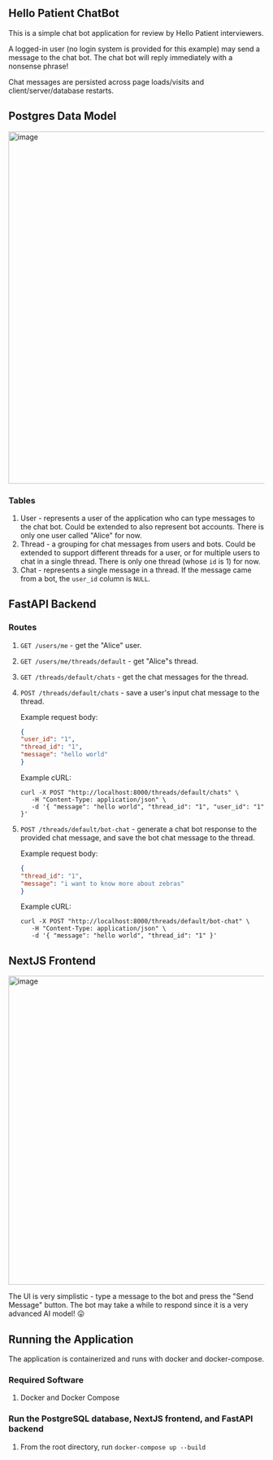## Hello Patient ChatBot

This is a simple chat bot application for review by Hello Patient interviewers.

A logged-in user (no login system is provided for this example) may send a message to the chat bot. The chat bot will reply immediately with a nonsense phrase!

Chat messages are persisted across page loads/visits and client/server/database restarts.

## Postgres Data Model
<img width="692" alt="image" src="https://github.com/user-attachments/assets/c8f7da1b-3184-46f6-8411-354e11caea54">

### Tables

1. User - represents a user of the application who can type messages to the chat bot. Could be extended to also represent bot accounts.
   There is only one user called "Alice" for now.
1. Thread - a grouping for chat messages from users and bots. Could be extended to support different threads for a user, or for multiple users to chat in a single thread.
   There is only one thread (whose `id` is 1) for now.
1. Chat - represents a single message in a thread. If the message came from a bot, the `user_id` column is `NULL`. 

## FastAPI Backend

### Routes

1. `GET /users/me` - get the "Alice" user.
1. `GET /users/me/threads/default` - get "Alice"s thread.
1. `GET /threads/default/chats` - get the chat messages for the thread.
1. `POST /threads/default/chats` - save a user's input chat message to the thread. 


    Example request body:  

   ```json
   {
   "user_id": "1",
   "thread_id": "1",
   "message": "hello world"
   }
   ```

   Example cURL:

   ```
   curl -X POST "http://localhost:8000/threads/default/chats" \
      -H "Content-Type: application/json" \
      -d '{ "message": "hello world", "thread_id": "1", "user_id": "1" }'
   ```

1. `POST /threads/default/bot-chat` - generate a chat bot response to the provided chat message, and save the bot chat message to the thread.


   Example request body:

   ```json
   {
   "thread_id": "1",
   "message": "i want to know more about zebras"
   }
   ```

   Example cURL:

   ```
   curl -X POST "http://localhost:8000/threads/default/bot-chat" \
      -H "Content-Type: application/json" \
      -d '{ "message": "hello world", "thread_id": "1" }'
   ```

## NextJS Frontend

<img width="607" alt="image" src="https://github.com/user-attachments/assets/57903143-802f-409d-9db5-fad8b1144a8c">

The UI is very simplistic - type a message to the bot and press the "Send Message" button. The bot may take a while to respond since it is a very advanced AI model! 😛

## Running the Application
The application is containerized and runs with docker and docker-compose.

### Required Software

1. Docker and Docker Compose

### Run the PostgreSQL database, NextJS frontend, and FastAPI backend

1. From the root directory, run `docker-compose up --build`
